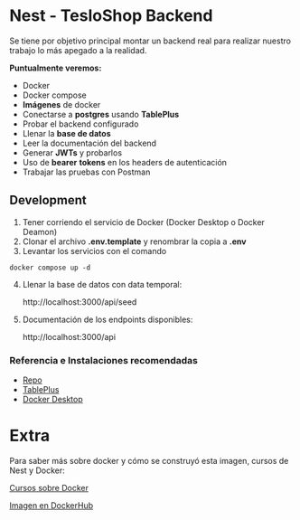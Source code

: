 # Nest - TesloShop Backend


Se tiene por objetivo principal montar un backend real para realizar nuestro trabajo lo más apegado a la realidad.

**Puntualmente veremos:**
- Docker
- Docker compose
- **Imágenes** de docker
- Conectarse a **postgres** usando **TablePlus**
- Probar el backend configurado
- Llenar la **base de datos**
- Leer la documentación del backend
- Generar **JWTs** y probarlos
- Uso de **bearer** **tokens** en los headers de autenticación
- Trabajar las pruebas con Postman


## Development
1. Tener corriendo el servicio de Docker (Docker Desktop o Docker Deamon)
2. Clonar el archivo __.env.template__ y renombrar la copia a __.env__
3. Levantar los servicios con el comando
```
docker compose up -d
```
4. Llenar la base de datos con data temporal:

    http://localhost:3000/api/seed

5. Documentación de los endpoints disponibles:

    http://localhost:3000/api


### Referencia e Instalaciones recomendadas
- [Repo](https://github.com/Klerith/flutter-backend-teslo?tab=readme-ov-file)
- [TablePlus](https://tableplus.com/)
- [Docker Desktop](https://www.docker.com/products/docker-desktop/)


# Extra
Para saber más sobre docker y cómo se construyó esta imagen, cursos de Nest y Docker:

[Cursos sobre Docker](https://fernando-herrera.com/#/search/docker)

[Imagen en DockerHub](https://hub.docker.com/repository/docker/klerith/flutter-backend-teslo-shop/general)
